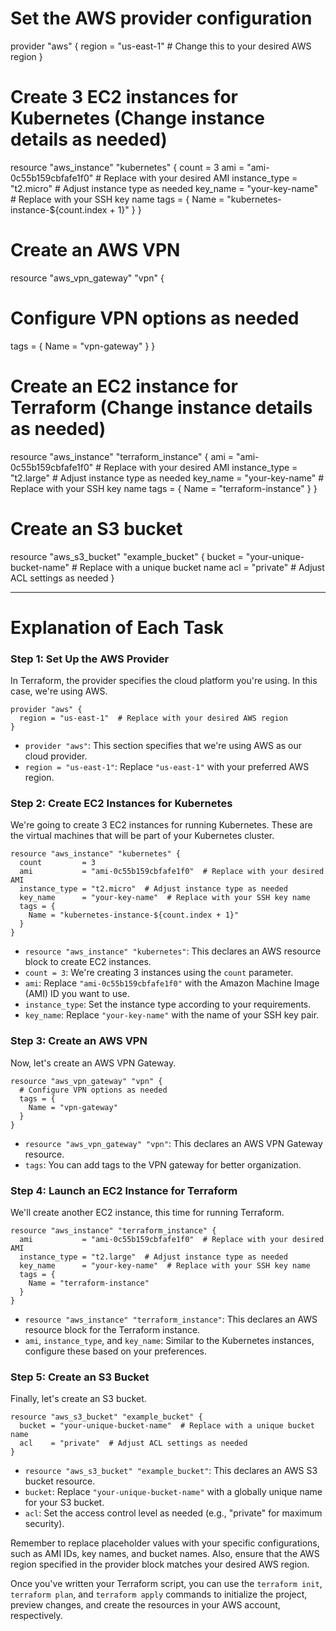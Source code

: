# Set the AWS provider configuration
provider "aws" {
  region = "us-east-1"  # Change this to your desired AWS region
}

# Create 3 EC2 instances for Kubernetes (Change instance details as needed)
resource "aws_instance" "kubernetes" {
  count         = 3
  ami           = "ami-0c55b159cbfafe1f0"  # Replace with your desired AMI
  instance_type = "t2.micro"  # Adjust instance type as needed
  key_name      = "your-key-name"  # Replace with your SSH key name
  tags = {
    Name = "kubernetes-instance-${count.index + 1}"
  }
}

# Create an AWS VPN
resource "aws_vpn_gateway" "vpn" {
  # Configure VPN options as needed
  tags = {
    Name = "vpn-gateway"
  }
}

# Create an EC2 instance for Terraform (Change instance details as needed)
resource "aws_instance" "terraform_instance" {
  ami           = "ami-0c55b159cbfafe1f0"  # Replace with your desired AMI
  instance_type = "t2.large"  # Adjust instance type as needed
  key_name      = "your-key-name"  # Replace with your SSH key name
  tags = {
    Name = "terraform-instance"
  }
}

# Create an S3 bucket
resource "aws_s3_bucket" "example_bucket" {
  bucket = "your-unique-bucket-name"  # Replace with a unique bucket name
  acl    = "private"  # Adjust ACL settings as needed
}

---
# Explanation of Each Task


### Step 1: Set Up the AWS Provider

In Terraform, the provider specifies the cloud platform you're using. In this case, we're using AWS.

```hcl
provider "aws" {
  region = "us-east-1"  # Replace with your desired AWS region
}
```

- `provider "aws"`: This section specifies that we're using AWS as our cloud provider.
- `region = "us-east-1"`: Replace `"us-east-1"` with your preferred AWS region.

### Step 2: Create EC2 Instances for Kubernetes

We're going to create 3 EC2 instances for running Kubernetes. These are the virtual machines that will be part of your Kubernetes cluster.

```hcl
resource "aws_instance" "kubernetes" {
  count         = 3
  ami           = "ami-0c55b159cbfafe1f0"  # Replace with your desired AMI
  instance_type = "t2.micro"  # Adjust instance type as needed
  key_name      = "your-key-name"  # Replace with your SSH key name
  tags = {
    Name = "kubernetes-instance-${count.index + 1}"
  }
}
```

- `resource "aws_instance" "kubernetes"`: This declares an AWS resource block to create EC2 instances.
- `count = 3`: We're creating 3 instances using the `count` parameter.
- `ami`: Replace `"ami-0c55b159cbfafe1f0"` with the Amazon Machine Image (AMI) ID you want to use.
- `instance_type`: Set the instance type according to your requirements.
- `key_name`: Replace `"your-key-name"` with the name of your SSH key pair.

### Step 3: Create an AWS VPN

Now, let's create an AWS VPN Gateway.

```hcl
resource "aws_vpn_gateway" "vpn" {
  # Configure VPN options as needed
  tags = {
    Name = "vpn-gateway"
  }
}
```

- `resource "aws_vpn_gateway" "vpn"`: This declares an AWS VPN Gateway resource.
- `tags`: You can add tags to the VPN gateway for better organization.

### Step 4: Launch an EC2 Instance for Terraform

We'll create another EC2 instance, this time for running Terraform.

```hcl
resource "aws_instance" "terraform_instance" {
  ami           = "ami-0c55b159cbfafe1f0"  # Replace with your desired AMI
  instance_type = "t2.large"  # Adjust instance type as needed
  key_name      = "your-key-name"  # Replace with your SSH key name
  tags = {
    Name = "terraform-instance"
  }
}
```

- `resource "aws_instance" "terraform_instance"`: This declares an AWS resource block for the Terraform instance.
- `ami`, `instance_type`, and `key_name`: Similar to the Kubernetes instances, configure these based on your preferences.

### Step 5: Create an S3 Bucket

Finally, let's create an S3 bucket.

```hcl
resource "aws_s3_bucket" "example_bucket" {
  bucket = "your-unique-bucket-name"  # Replace with a unique bucket name
  acl    = "private"  # Adjust ACL settings as needed
}
```

- `resource "aws_s3_bucket" "example_bucket"`: This declares an AWS S3 bucket resource.
- `bucket`: Replace `"your-unique-bucket-name"` with a globally unique name for your S3 bucket.
- `acl`: Set the access control level as needed (e.g., "private" for maximum security).

Remember to replace placeholder values with your specific configurations, such as AMI IDs, key names, and bucket names. Also, ensure that the AWS region specified in the provider block matches your desired AWS region.

Once you've written your Terraform script, you can use the `terraform init`, `terraform plan`, and `terraform apply` commands to initialize the project, preview changes, and create the resources in your AWS account, respectively.
